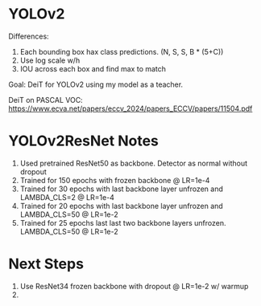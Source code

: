 # YOLOv2

Differences:

1. Each bounding box hax class predictions. (N, S, S, B \* (5+C))
2. Use log scale w/h
3. IOU across each box and find max to match

Goal: DeiT for YOLOv2 using my model as a teacher.

DeiT on PASCAL VOC: https://www.ecva.net/papers/eccv_2024/papers_ECCV/papers/11504.pdf

# YOLOv2ResNet Notes

1. Used pretrained ResNet50 as backbone. Detector as normal without dropout
2. Trained for 150 epochs with frozen backbone @ LR=1e-4
3. Trained for 30 epochs with last backbone layer unfrozen and LAMBDA_CLS=2 @ LR=1e-4
4. Trained for 20 epochs with last backbone layer unfrozen and LAMBDA_CLS=50 @ LR=1e-2
5. Trained for 25 epochs last last two backbone layers unfrozen. LAMBDA_CLS=50 @ LR=1e-2

# Next Steps

1. Use ResNet34 frozen backbone with dropout @ LR=1e-2 w/ warmup
2.
